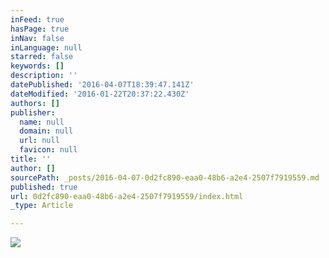 ```yaml
---
inFeed: true
hasPage: true
inNav: false
inLanguage: null
starred: false
keywords: []
description: ''
datePublished: '2016-04-07T18:39:47.141Z'
dateModified: '2016-01-22T20:37:22.430Z'
authors: []
publisher:
  name: null
  domain: null
  url: null
  favicon: null
title: ''
author: []
sourcePath: _posts/2016-04-07-0d2fc890-eaa0-48b6-a2e4-2507f7919559.md
published: true
url: 0d2fc890-eaa0-48b6-a2e4-2507f7919559/index.html
_type: Article

---
```

![](https://the-grid-user-content.s3-us-west-2.amazonaws.com/4476fce4-c70f-4e17-aee4-9b4fb0606d3e.jpg)